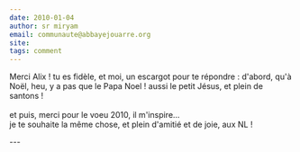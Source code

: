```yaml
---
date: 2010-01-04
author: sr miryam
email: communaute@abbayejouarre.org
site: 
tags: comment
---
```


<p>Merci Alix ! tu es fidèle, et moi, un escargot pour te répondre : d'abord, qu'à Noël, heu, y a pas que le Papa Noel ! aussi le petit Jésus, et plein de santons !<br />
<br />
et puis, merci pour le voeu 2010, il m'inspire...<br />
je te souhaite la même chose, et plein d'amitié et de joie, aux NL !</p>
---